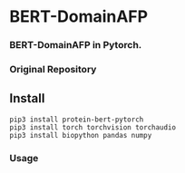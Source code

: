 # BERT-DomainAFP
### BERT-DomainAFP in Pytorch.
### Original Repository
## Install
```
pip3 install protein-bert-pytorch 
pip3 install torch torchvision torchaudio
pip3 install biopython pandas numpy
 ```
###  Usage




